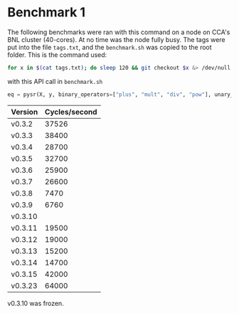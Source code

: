 # Benchmark 1

The following benchmarks were ran with this command on a node on CCA's BNL cluster (40-cores). At no time was the node fully busy. The tags were put into the file `tags.txt`, and the `benchmark.sh` was copied to the root folder. This is the command used:

```bash
for x in $(cat tags.txt); do sleep 120 && git checkout $x &> /dev/null && nohup ./benchmark.sh > performance_v3_$x.txt &; done
```
with this API call in `benchmark.sh`
```python
eq = pysr(X, y, binary_operators=["plus", "mult", "div", "pow"], unary_operators=["sin"], niterations=20, procs=4, parsimony=1e-10, population_size=1000, ncyclesperiteration=1000)
```


Version | Cycles/second
--- | ---
v0.3.2 | 37526
v0.3.3 | 38400
v0.3.4 | 28700
v0.3.5 | 32700
v0.3.6 | 25900
v0.3.7 | 26600
v0.3.8 | 7470
v0.3.9 | 6760
v0.3.10 |
v0.3.11 | 19500
v0.3.12 | 19000
v0.3.13 | 15200
v0.3.14 | 14700
v0.3.15 | 42000
v0.3.23 | 64000

v0.3.10 was frozen.
